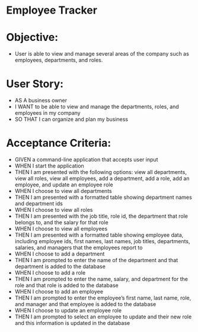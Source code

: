 # Employee Tracker
# Objective: 
- User is able to view and manage several areas of the company such as employees, departments, and roles.
# User Story: 
- AS A business owner
- I WANT to be able to view and manage the departments, roles, and employees in my company
- SO THAT I can organize and plan my business
# Acceptance Criteria: 
- GIVEN a command-line application that accepts user input
- WHEN I start the application
- THEN I am presented with the following options: view all departments, view all roles, view all employees, add a department, add a role, add an employee, and update an employee role
- WHEN I choose to view all departments
- THEN I am presented with a formatted table showing department names and department ids
- WHEN I choose to view all roles
- THEN I am presented with the job title, role id, the department that role belongs to, and the salary for that role
- WHEN I choose to view all employees
- THEN I am presented with a formatted table showing employee data, including employee ids, first names, last names, job titles, departments, salaries, and managers that the employees report to
- WHEN I choose to add a department
- THEN I am prompted to enter the name of the department and that department is added to the database
- WHEN I choose to add a role
- THEN I am prompted to enter the name, salary, and department for the role and that role is added to the database
- WHEN I choose to add an employee
- THEN I am prompted to enter the employee’s first name, last name, role, and manager and that employee is added to the database
- WHEN I choose to update an employee role
- THEN I am prompted to select an employee to update and their new role and this information is updated in the database 
